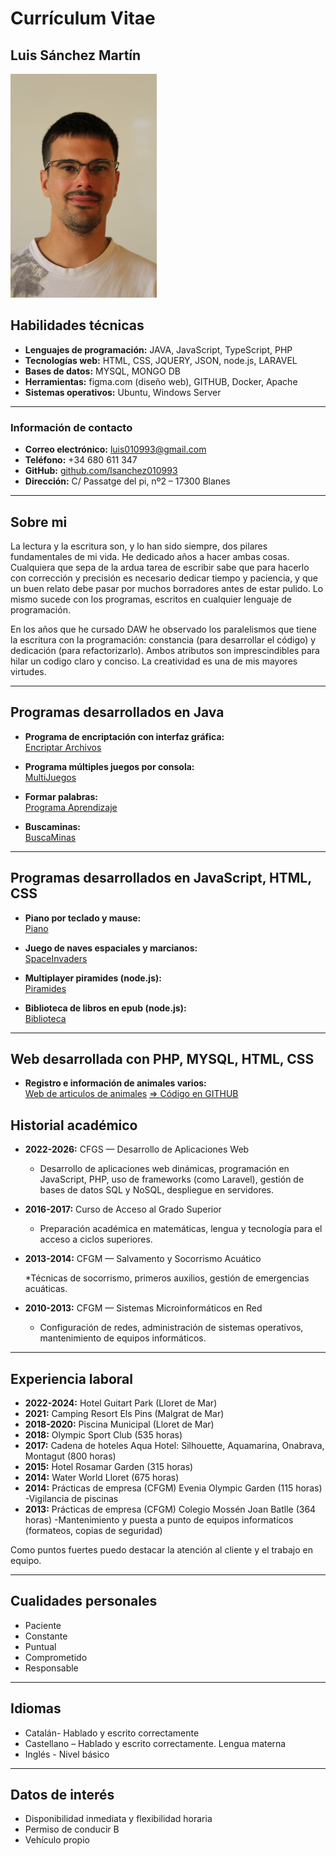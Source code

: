 # Currículum Vitae

## Luis Sánchez Martín
![Luis Sánchez Martín](./LuisSanchez1.png)

## Habilidades técnicas

* **Lenguajes de programación:** JAVA, JavaScript, TypeScript, PHP
* **Tecnologías web:** HTML, CSS, JQUERY, JSON, node.js, LARAVEL
* **Bases de datos:** MYSQL, MONGO DB
* **Herramientas:** figma.com (diseño web), GITHUB, Docker, Apache
* **Sistemas operativos:** Ubuntu, Windows Server

---
### Información de contacto

* **Correo electrónico:** [luis010993@gmail.com](mailto:luis010993@gmail.com)
* **Teléfono:** +34 680 611 347
* **GitHub:** [github.com/lsanchez010993](https://github.com/lsanchez010993)
* **Dirección:** C/ Passatge del pi, nº2 – 17300 Blanes

---

## Sobre mi

La lectura y la escritura son, y lo han sido siempre, dos pilares fundamentales de mi vida. He dedicado años a hacer ambas cosas. Cualquiera que sepa de la ardua tarea de escribir sabe que para hacerlo con corrección y precisión es necesario dedicar tiempo y paciencia, y que un buen relato debe pasar por muchos borradores antes de estar pulido. Lo mismo sucede con los programas, escritos en cualquier lenguaje de programación.

En los años que he cursado DAW he observado los paralelismos que tiene la escritura con la programación: constancia (para desarrollar el código) y dedicación (para refactorizarlo). Ambos atributos son imprescindibles para hilar un codigo claro y conciso. La creatividad es una de mis mayores virtudes.

---

## Programas desarrollados en Java

- **Programa de encriptación con interfaz gráfica:**  
  [Encriptar Archivos](https://github.com/lsanchez010993/EncriptarArchivos)

- **Programa múltiples juegos por consola:**  
  [MultiJuegos](https://github.com/lsanchez010993/MultiJuegos)

- **Formar palabras:**  
  [Programa Aprendizaje](https://github.com/lsanchez010993/ProgramaAprendizaje)

- **Buscaminas:**  
  [BuscaMinas](https://github.com/lsanchez010993/minas2024/)

---
## Programas desarrollados en JavaScript, HTML, CSS

- **Piano por teclado y mause:**  
[Piano](https://github.com/lsanchez010993/Piano.git)

- **Juego de naves espaciales y marcianos:**  
[SpaceInvaders](https://github.com/lsanchez010993/navesEspacio.git)

- **Multiplayer piramides (node.js):**  
[Piramides](https://github.com/lsanchez010993/Piramides.git)


- **Biblioteca de libros en epub (node.js):**  
[Biblioteca](https://github.com/lsanchez010993/biblioteca.git)

---
## Web desarrollada con PHP, MYSQL, HTML, CSS

- **Registro e información de animales varios:**  
[Web de articulos de animales](https://www.luissanchez.cat/) [ => Código en GITHUB](https://github.com/lsanchez010993/ArticulosAnimales.git)




## Historial académico

* **2022-2026:** CFGS — Desarrollo de Aplicaciones Web

  * Desarrollo de aplicaciones web dinámicas, programación en JavaScript, PHP, uso de frameworks (como Laravel), gestión de bases de datos SQL y NoSQL, despliegue en servidores.
* **2016-2017:** Curso de Acceso al Grado Superior

  * Preparación académica en matemáticas, lengua y tecnología para el acceso a ciclos superiores.
* **2013-2014:** CFGM — Salvamento y Socorrismo Acuático

  *Técnicas de socorrismo, primeros auxilios, gestión de emergencias acuáticas.
* **2010-2013:** CFGM — Sistemas Microinformáticos en Red

  * Configuración de redes, administración de sistemas operativos, mantenimiento de equipos informáticos.

---

## Experiencia laboral

* **2022-2024:** Hotel Guitart Park (Lloret de Mar)
* **2021:** Camping Resort Els Pins (Malgrat de Mar)
* **2018-2020:** Piscina Municipal (Lloret de Mar)
* **2018:** Olympic Sport Club (535 horas)
* **2017:** Cadena de hoteles Aqua Hotel: Silhouette, Aquamarina, Onabrava, Montagut (800 horas)
* **2015:** Hotel Rosamar Garden (315 horas)
* **2014:** Water World Lloret (675 horas)
* **2014:** Prácticas de empresa (CFGM) Evenia Olympic Garden (115 horas) -Vigilancia de piscinas
* **2013:** Prácticas de empresa (CFGM) Colegio Mossén Joan Batlle (364 horas) -Mantenimiento y puesta a punto de equipos informaticos (formateos, copias de seguridad)

Como puntos fuertes puedo destacar la atención al cliente y el trabajo en equipo.

---

## Cualidades personales

* Paciente
* Constante
* Puntual
* Comprometido
* Responsable

---
## Idiomas
* Catalán- Hablado y escrito correctamente
* Castellano – Hablado y escrito correctamente. Lengua materna
* Inglés - Nivel básico

---
## Datos de interés

* Disponibilidad inmediata y flexibilidad horaria
* Permiso de conducir B
* Vehículo propio
